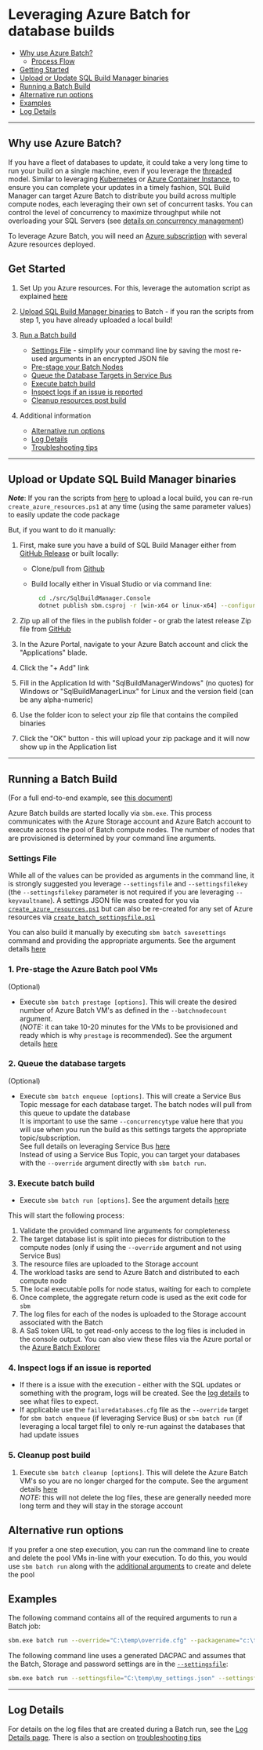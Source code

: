 ﻿# Leveraging Azure Batch for database builds

- [Why use Azure Batch?](#why-use-azure-batch)
  - [Process Flow](massively_parallel.md#process-flow-details)
- [Getting Started](#getting-started)
- [Upload or Update SQL Build Manager binaries](#upload-or-update-sql-build-manager-binaries)
- [Running a Batch Build](#running-a-batch-build)
- [Alternative run options](#alternative-run-options)
- [Examples](#examples)
- [Log Details](#log-details)

----

## Why use Azure Batch?

If you have a fleet of databases to update, it could take a very long time to run your build on a single machine, even if you leverage the [threaded](threaded_build.md) model. Similar to leveraging [Kubernetes](kubernetes.md) or [Azure Container Instance](aci.md), to ensure you can complete your updates in a timely fashion, SQL Build Manager can target Azure Batch to distribute you build across multiple compute nodes, each leveraging their own set of concurrent tasks. You can control the level of concurrency to maximize throughput while not overloading your SQL Servers (see [details on concurrency management](concurrency_options.md))

To leverage Azure Batch, you will need an [Azure subscription](https://azure.microsoft.com/) with several Azure resources deployed.

## Get Started

1. Set Up you Azure resources. For this, leverage the automation script as explained [here](massively_parallel.md)
2. [Upload SQL Build Manager binaries](#upload-or-update-sql-build-manager-binaries) to Batch - if you ran the scripts from step 1, you have already uploaded a local build!
3. [Run a Batch build](#running-a-batch-build) 

    - [Settings File](#settings-file) - simplify your command line by saving the most re-used arguments in an encrypted JSON file
    - [Pre-stage your Batch Nodes](#1-pre-stage-the-azure-batch-pool-vms)
    - [Queue the Database Targets in Service Bus](#2-queue-the-database-targets)
    - [Execute batch build](#3-execute-batch-build)
    - [Inspect logs if an issue is reported](#4-inspect-logs-if-an-issue-is-reported)
    - [Cleanup resources post build](#5-cleanup-post-build)

4. Additional information

    - [Alternative run options](#alternative-run-options)
    - [Log Details](#log-details)
    - [Troubleshooting tips](#troubleshooting-tips)

----

## Upload or Update SQL Build Manager binaries

**_Note_**: If you ran the scripts from [here](azure_batch_resources.md) to upload a local build, you can re-run  `create_azure_resources.ps1` at any time (using the same parameter values) to easily update the code package

But, if you want to do it manually:

1. First, make sure you have a build of SQL Build Manager either from [GitHub Release](https://github.com/mmckechney/SqlBuildManager/releases) or built locally:
    - Clone/pull from [Github](https://github.com/mmckechney/SqlBuildManager)
    - Build locally either in Visual Studio or via command line:

      ```bash
        cd ./src/SqlBuildManager.Console
        dotnet publish sbm.csproj -r [win-x64 or linux-x64] --configuration [Debug or Release] -f net5.0
      ```

2. Zip up all of the files in the publish folder - or grab the latest release Zip file from [GitHub](https://github.com/mmckechney/SqlBuildManager/releases/latest)
3. In the Azure Portal, navigate to your Azure Batch account and click the "Applications" blade.
4. Click the "+ Add" link
5. Fill in the Application Id with "SqlBuildManagerWindows" (no quotes) for Windows or "SqlBuildManagerLinux" for Linux and the version field (can be any alpha-numeric) 
6. Use the folder icon to select your zip file that contains the compiled binaries
7. Click the "OK" button - this will upload your zip package and it will now show up in the Application list

----

## Running a Batch Build

(For a full end-to-end example, see [this document](./azure_batch_example.md))

Azure Batch builds are started locally via `sbm.exe`. This process communicates with the Azure Storage account and Azure Batch account to execute across the pool of Batch compute nodes. The number of nodes that are provisioned is determined by your command line arguments.

### Settings File

While all of the values can be provided as arguments in the command line, it is strongly suggested you leverage `--settingsfile` and `--settingsfilekey` (the `--settingsfilekey` parameter is not required if you are leveraging `--keyvaultname`). A settings JSON file was created for you via [`create_azure_resources.ps1`](../scripts/templates/create_azure_resources.ps1) but can also be re-created for any set of Azure resources via [`create_batch_settingsfile.ps1`](../scripts/templates/Batch/create_batch_settingsfiles.ps1)

You can also build it manually by executing `sbm batch savesettings` command and providing the appropriate arguments. See the argument details [here](azure_batch_commands.md#azure-batch-save-settings)

### 1. Pre-stage the Azure Batch pool VMs

(Optional)

- Execute `sbm batch prestage [options]`. This will create the desired number of Azure Batch VM's as defined in the `--batchnodecount` argument.\
(_NOTE:_ it can take 10-20 minutes for the VMs to be provisioned and ready which is why `prestage` is recommended). See the argument details [here](azure_batch_commands.md#pre-stage-batch-nodes)

### 2. Queue the database targets

(Optional)

- Execute `sbm batch enqueue [options]`. This will create a Service Bus Topic message for each database target. The batch nodes will pull from this queue to update the database\
It is important to use the same `--concurrencytype` value here that you will use when you run the build as this settings targets the appropriate topic/subscription.\
See full details on leveraging Service Bus [here](override_options.md#service-bus-topic) \
Instead of using a Service Bus Topic, you can target your databases with the `--override` argument directly with `sbm batch run`.  

### 3. Execute batch build

 - Execute `sbm batch run [options]`. See the argument details [here](azure_batch_commands.md#batch-execution)

This will start the following process:

1. Validate the provided command line arguments for completeness
2. The target database list is split into pieces for distribution to the compute nodes (only if using the `--override` argument and not using Service Bus)
3. The resource files are uploaded to the Storage account
4. The workload tasks are send to Azure Batch and distributed to each compute node
5. The local executable polls for node status, waiting for each to complete
6. Once complete, the aggregate return code is used as the exit code for `sbm`
7. The log files for each of the nodes is uploaded to the Storage account associated with the Batch
8. A SaS token URL to get read-only access to the log files is included in the console output. You can also view these files via the Azure portal or the [Azure Batch Explorer](https://azure.github.io/BatchExplorer/)

### 4. Inspect logs if an issue is reported

- If there is a issue with the execution - either with the SQL updates or something with the program, logs will be created. See the [log details](#Log-details) to see what files to expect.
- If applicable use the `failuredatabases.cfg` file as the `--override` target for `sbm batch enqueue` (if leveraging Service Bus) or `sbm batch run` (if leveraging a local target file) to only re-run against the databases that had update issues

### 5. Cleanup post build

1. Execute `sbm batch cleanup [options]`. This will delete the Azure Batch VM's so you are no longer charged for the compute. See the argument details [here](azure_batch_commands.md#batch-clean-up-batch-nodes)\
_NOTE:_ this will not delete the log files, these are generally needed more long term and they will stay in the storage account

## Alternative run options

If you prefer a one step execution, you can run the command line to create and delete the pool VMs in-line with your execution. To do this, you would use `sbm batch run` along with the [additional arguments](azure_batch_commands.md#additional-arguments) to create and delete the pool

## Examples

The following command contains all of the required arguments to run a Batch job:

``` bash
sbm.exe batch run --override="C:\temp\override.cfg" --packagename="c:\temp\mybuild.sbm" --username=myname --password=P@ssw0rd! --deletebatchpool=false --batchnodecount=5 --batchvmsize=STANDARD_DS1_V2 --batchaccountname=mybatch --batchaccounturl=https://mybatch.eastus.batch.azure.com --batchaccountkey=x1hGLIIrdd3rroqXpfc2QXubzzCYOAtrNf23d3dCtOL9cQ+WV6r/raNrsAdV7xTaAyNGsEagbF0VhsaOTxk6A== --storageaccountname=mystorage --storageaccountkey=lt2e2dr7JYVnaswZJiv1J5g8v2ser20B0pcO0PacPaVl33AAsuT2zlxaobdQuqs0GHr8+CtlE6DUi0AH+oUIeg==
```

The following command line uses a generated DACPAC and assumes that the Batch,  Storage and password settings are in the [`--settingsfile`](#azure-batch-save-settings):

``` bash
sbm.exe batch run --settingsfile="C:\temp\my_settings.json" --settingsfilekey="C:\temp\my_keyfile.txt"--override="C:\temp\override.cfg" --platinumdbsource="platinumDb" --platinumserversource="platinumdbserver" --database=targetDb --server="targetdbserver" 
```

----
## Log Details

For details on the log files that are created during a Batch run, see the [Log Details page](threaded_and_batch_logs.md). There is also a section on [troubleshooting tips](threaded_and_batch_logs.md#troubleshooting-tips)



